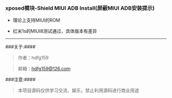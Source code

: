 ### xposed模块-Shield MIUI ADB Install(屏蔽MIUI ADB安装提示)

- 理论上支持MIUI的ROM

- 红米1s的MIUI8测试通过，具体版本有差异

---
###关于:####
>作者：hdfg159

>邮箱：<hdfg159@126.com>

###注意:####
> 本项目源码仅供学习交流、娱乐，禁止利用源码进行商业用途